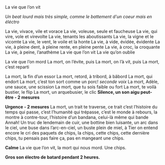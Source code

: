 La vie que l’on vit

*Un beat lourd mais très simple, comme le battement d'un coeur mais en éléctro*

La vie, vivace, vile et vorace
La vie, voleuse, seule et faucheuse
La vie, qui vire, vole et virevolte
La vie, tenants les aboutissants
La vie, la vigne et le vicomte
La vie, le vent, le voile et la honte
La vie, à vide, évidée, évidente
La vie, à pleine dent, à pleine rente, en pleine pente
La vie, à croc, la croquante
La vie, à peine, l’anathème
La vie que l’on vit
La vie qu’on oublie

La vie que l’on mord
La mort, on l’évite, puis
La mort, on l’à vit, puis
La mort, c’est reparti

La mort, la fin d’un essor
La mort, retord, à tribord, à bâbord
La mort, qui endort
La mort, c’est ton sort 
	comme un porc! *seconde voix*
La mort, Adèle, une sauce, une scission
La mort, que tu sois faible ou fort
La mort, te voilà bustier, le flip
La mort, un arquebusier, le clic
**Silence, un son aigu peut-être - 2 mesures**

**Urgence - 2 mesures**
La mort, un trait te traverse, ce trait c’est l’histoire du temps qui passe, c’est l’humanité qui trépasse, c’est le monde à rebours, la montre à contre-tour, l’histoire d’un bandana, celui-là même qui bande Annah! Un truc de lendemain de cuir, une bottine bien luisante, un arc dans le ciel, une buse dans l’arc-en-ciel, un buste plein de miel, à Tier on entend encore le cri des paquets de chips, la chips, cette chips, cette dernière chips, tu pensais pas faire ça, pas en mangeant une chips.

**Calme**
La vie que l’on vit, la mort qui nous mord. Une chips.

**Gros son électro de batard pendant 2 heures.**